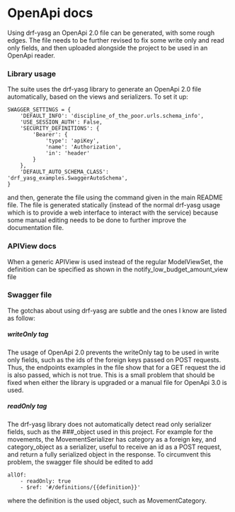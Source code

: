 # OpenApi docs

Using drf-yasg an OpenApi 2.0 file can be generated, with some rough edges.
The file needs to be further revised to fix some write only and read only
fields, and then uploaded alongside the project to be used in an OpenApi
reader.

### Library usage

The suite uses the drf-yasg library to generate an OpenApi 2.0 file
automatically, based on the views and serializers. To set it up:

    SWAGGER_SETTINGS = {
        'DEFAULT_INFO': 'discipline_of_the_poor.urls.schema_info',
        'USE_SESSION_AUTH': False,
        'SECURITY_DEFINITIONS': {
            'Bearer': {
                'type': 'apiKey',
                'name': 'Authorization',
                'in': 'header'
            }
        },
        'DEFAULT_AUTO_SCHEMA_CLASS': 'drf_yasg_examples.SwaggerAutoSchema',
    }
    
and then, generate the file using the command given in the main README file.
The file is generated statically (instead of the normal drf-yasg usage which
is to provide a web interface to interact with the service) because some manual
editing needs to be done to further improve the documentation file.

### APIView docs

When a generic APIView is used instead of the regular ModelViewSet, the
definition can be specified as shown in the notify_low_budget_amount_view file

### Swagger file

The gotchas about using drf-yasg are subtle and the ones I know are listed as
follow:
 
##### writeOnly tag
The usage of OpenApi 2.0 prevents the writeOnly tag to be used in 
write only fields, such as the ids of the foreign keys passed on POST requests. 
Thus, the endpoints examples in the file show that for a GET request the id is 
also passed, which is not true. 
This is a small problem that should be fixed when either the library is
upgraded or a manual file for OpenApi 3.0 is used.

##### readOnly tag
The drf-yasg library does not automatically detect read only serializer fields,
such as the ###_object used in this project. For example for the movements,
the MovementSerializer has category as a foreign key, and category_object as
a serializer, useful to receive an id as a POST request, and return a fully
serialized object in the response.
To circumvent this problem, the swagger file should be edited to add

    allOf:
        - readOnly: true
        - $ref: '#/definitions/{{definition}}'
        
where the definition is the used object, such as MovementCategory.